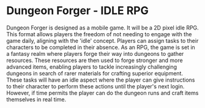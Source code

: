 # Dungeon Forger - IDLE RPG
Dungeon Forger is designed as a mobile game. It will be a 2D pixel idle RPG. This format allows players the freedom of not needing to engage with the game daily, aligning with the 'idle' concept. Players can assign tasks to their characters to be completed in their absence. As an RPG, the game is set in a fantasy realm where players forge their way into dungeons to gather resources. These resources are then used to forge stronger and more advanced items, enabling players to tackle increasingly challenging dungeons in search of rarer materials for crafting superior equipment. These tasks will have an idle aspect where the player can give instructions to their character to perform these actions until the player's next login. However, if time permits the player can do the dungeon runs and craft items themselves in real time.
